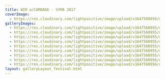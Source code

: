 ```yaml
---
title: WIM w/CARNAGE - SYMA 2017
coverImage:
  - https://res.cloudinary.com/lightpositive/image/upload/v1647560956/uploads/WIM%20w/CARNAGE%20-%20SYMA%202017/carnage12.jpg
galleryImages: 
  - https://res.cloudinary.com/lightpositive/image/upload/v1647560955/uploads/WIM%20w/CARNAGE%20-%20SYMA%202017/carnage3.jpg
  - https://res.cloudinary.com/lightpositive/image/upload/v1647560955/uploads/WIM%20w/CARNAGE%20-%20SYMA%202017/carnage9.jpg
  - https://res.cloudinary.com/lightpositive/image/upload/v1647560955/uploads/WIM%20w/CARNAGE%20-%20SYMA%202017/carnage8.jpg
  - https://res.cloudinary.com/lightpositive/image/upload/v1647560955/uploads/WIM%20w/CARNAGE%20-%20SYMA%202017/carnage5.jpg
  - https://res.cloudinary.com/lightpositive/image/upload/v1647560955/uploads/WIM%20w/CARNAGE%20-%20SYMA%202017/carnage6.jpg
  - https://res.cloudinary.com/lightpositive/image/upload/v1647560955/uploads/WIM%20w/CARNAGE%20-%20SYMA%202017/carnage7.jpg
  - https://res.cloudinary.com/lightpositive/image/upload/v1647560955/uploads/WIM%20w/CARNAGE%20-%20SYMA%202017/carnage10.jpg
  - https://res.cloudinary.com/lightpositive/image/upload/v1647560956/uploads/WIM%20w/CARNAGE%20-%20SYMA%202017/carnage4.jpg
  - https://res.cloudinary.com/lightpositive/image/upload/v1647560956/uploads/WIM%20w/CARNAGE%20-%20SYMA%202017/carnage12.jpg
layout: galleryLayout_festival.html
---
```

